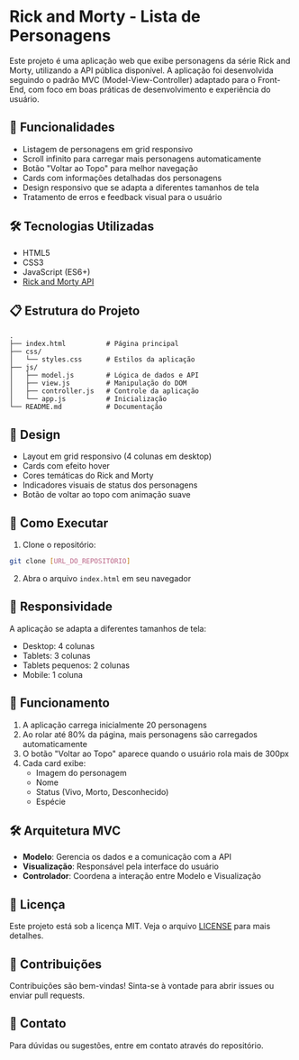 # Rick and Morty - Lista de Personagens

Este projeto é uma aplicação web que exibe personagens da série Rick and Morty, utilizando a API pública disponível. A aplicação foi desenvolvida seguindo o padrão MVC (Model-View-Controller) adaptado para o Front-End, com foco em boas práticas de desenvolvimento e experiência do usuário.

## 🚀 Funcionalidades

- Listagem de personagens em grid responsivo
- Scroll infinito para carregar mais personagens automaticamente
- Botão "Voltar ao Topo" para melhor navegação
- Cards com informações detalhadas dos personagens
- Design responsivo que se adapta a diferentes tamanhos de tela
- Tratamento de erros e feedback visual para o usuário

## 🛠️ Tecnologias Utilizadas

- HTML5
- CSS3
- JavaScript (ES6+)
- [Rick and Morty API](https://rickandmortyapi.com/)

## 📋 Estrutura do Projeto

```
.
├── index.html          # Página principal
├── css/
│   └── styles.css      # Estilos da aplicação
├── js/
│   ├── model.js        # Lógica de dados e API
│   ├── view.js         # Manipulação do DOM
│   ├── controller.js   # Controle da aplicação
│   └── app.js          # Inicialização
└── README.md           # Documentação
```

## 🎨 Design

- Layout em grid responsivo (4 colunas em desktop)
- Cards com efeito hover
- Cores temáticas do Rick and Morty
- Indicadores visuais de status dos personagens
- Botão de voltar ao topo com animação suave

## 🚀 Como Executar

1. Clone o repositório:
```bash
git clone [URL_DO_REPOSITÓRIO]
```

2. Abra o arquivo `index.html` em seu navegador

## 📱 Responsividade

A aplicação se adapta a diferentes tamanhos de tela:
- Desktop: 4 colunas
- Tablets: 3 colunas
- Tablets pequenos: 2 colunas
- Mobile: 1 coluna

## 🔄 Funcionamento

1. A aplicação carrega inicialmente 20 personagens
2. Ao rolar até 80% da página, mais personagens são carregados automaticamente
3. O botão "Voltar ao Topo" aparece quando o usuário rola mais de 300px
4. Cada card exibe:
   - Imagem do personagem
   - Nome
   - Status (Vivo, Morto, Desconhecido)
   - Espécie

## 🛠️ Arquitetura MVC

- **Modelo**: Gerencia os dados e a comunicação com a API
- **Visualização**: Responsável pela interface do usuário
- **Controlador**: Coordena a interação entre Modelo e Visualização

## 📝 Licença

Este projeto está sob a licença MIT. Veja o arquivo [LICENSE](LICENSE) para mais detalhes.

## 🤝 Contribuições

Contribuições são bem-vindas! Sinta-se à vontade para abrir issues ou enviar pull requests.

## 📧 Contato

Para dúvidas ou sugestões, entre em contato através do repositório. 
